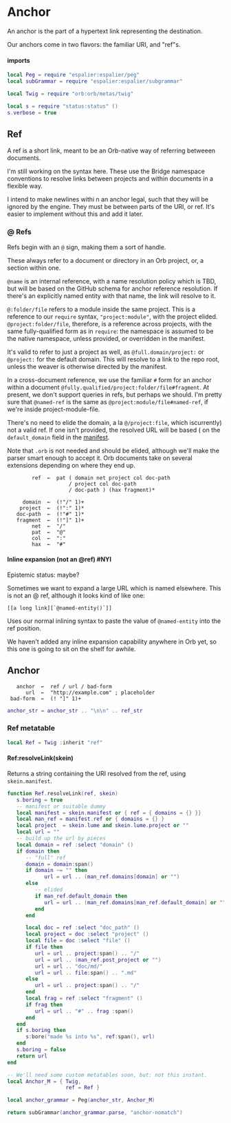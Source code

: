 # Anchor


  An anchor is the part of a hypertext link representing the destination\.

Our anchors come in two flavors: the familiar URI, and "ref"s\.


#### imports

```lua
local Peg = require "espalier:espalier/peg"
local subGrammar = require "espalier:espalier/subgrammar"

local Twig = require "orb:orb/metas/twig"

local s = require "status:status" ()
s.verbose = true
```


## Ref

  A ref is a short link, meant to be an Orb\-native way of referring betweeen
documents\.

I'm still working on the syntax here\.  These use the Bridge namespace
conventions to resolve links between projects and within documents in a
flexible way\.

I intend to make newlines withi n an anchor legal, such that they will be
ignored by the engine\.  They must be between parts of the URI, or ref\.  It's
easier to implement without this and add it later\.


### @ Refs

Refs begin with an `@` sign, making them a sort of handle\.

These always refer to a document or directory in an Orb project, or, a section
within one\.

`@name` is an internal reference, with a name resolution policy which is TBD,
but will be based on the GitHub schema for anchor reference resolution\.  If
there's an explicitly named entity with that name, the link will resolve to it\.

`@:folder/file` refers to a module inside the same project\.  This is a
reference to our `require` syntax, `"project:module"`, with the project
elided\.  `@project:folder/file`, therefore, is a reference across projects,
with the same fully\-qualified form as in `require`: the namespace is assumed
to be the native namespace, unless provided, or overridden in the manifest\.

It's valid to refer to just a project as well, as `@full.domain/project:` or
`@project:` for the default domain\.  This will resolve to a link to the repo
root, unless the weaver is otherwise directed by the manifest\.

In a cross\-document reference, we use the familiar `#` form for an anchor
within a document `@fully.qualified/project:folder/file#fragment`\.  At
present, we don't support queries in refs, but perhaps we should\.  I'm pretty
sure that `@named-ref` is the same as `@project:module/file#named-ref`, if
we're inside project\-module\-file\.

There's no need to elide the domain, a la `@/project:file`, which iscurrently\) not a valid ref\.  If one isn't provided, the resolved URL will be
based
\( on the `default_domain` field in the [manifest]()\.

Note that `.orb` is not needed and should be elided, although we'll make the
parser smart enough to accept it\.  Orb documents take on several extensions
depending on where they end up\.


```peg
        ref  ←  pat ( domain net project col doc-path
                    / project col doc-path
                    / doc-path ) (hax fragment)*

     domain  ←  (!"/" 1)+
    project  ←  (!":" 1)*
   doc-path  ←  (!"#" 1)*
   fragment  ←  (!"]" 1)+
        net  ←  "/"
        pat  ←  "@"
        col  ←  ":"
        hax  ←  "#"
```


#### Inline expansion \(not an @ref\) \#NYI

Epistemic status: maybe?

Sometimes we want to expand a large URL which is named elsewhere\.  This is
not an @ ref, although it looks kind of like one:

```orb
[[a long link][`@named-entity()`]]
```

Uses our normal inlining syntax to paste the value of `@named-entity` into the
ref position\.

We haven't added any inline expansion capability anywhere in Orb yet, so this
one is going to sit on the shelf for awhile\.


## Anchor

```peg
   anchor  ←  ref / url / bad-form
      url  ←  "http://example.com" ; placeholder
 bad-form  ←  (! "]" 1)+
```

```lua
anchor_str = anchor_str .. "\n\n" .. ref_str
```

### Ref metatable

```lua
local Ref = Twig :inherit "ref"
```


#### Ref:resolveLink\(skein\)

  Returns a string containing the URI resolved from the ref, using
`skein.manifest`\.

```lua
function Ref.resolveLink(ref, skein)
   s.boring = true
   -- manifest or suitable dummy
   local manifest = skein.manifest or { ref = { domains = {} }}
   local man_ref = manifest.ref or { domains = {} }
   local project  = skein.lume and skein.lume.project or ""
   local url = ""
   -- build up the url by pieces
   local domain = ref :select "domain" ()
   if domain then
      -- "full" ref
      domain = domain:span()
      if domain ~= "" then
            url = url .. (man_ref.domains[domain] or "")
      else
         -- elided
         if man_ref.default_domain then
            url = url .. (man_ref.domains[man_ref.default_domain] or "")
         end
      end

      local doc = ref :select "doc_path" ()
      local project = doc :select "project" ()
      local file = doc :select "file" ()
      if file then
         url = url .. project:span() .. "/"
         url = url .. (man_ref.post_project or "")
         url = url .. "doc/md/"
         url = url .. file:span() .. ".md"
      else
         url = url .. project:span() .. "/"
      end
      local frag = ref :select "fragment" ()
      if frag then
         url = url .. "#" .. frag :span()
      end
   end
   if s.boring then
      s:bore("made %s into %s", ref:span(), url)
   end
   s.boring = false
   return url
end
```

```lua
-- We'll need some custom metatables soon, but: not this instant.
local Anchor_M = { Twig,
                   ref = Ref }

local anchor_grammar = Peg(anchor_str, Anchor_M)

return subGrammar(anchor_grammar.parse, "anchor-nomatch")
```
